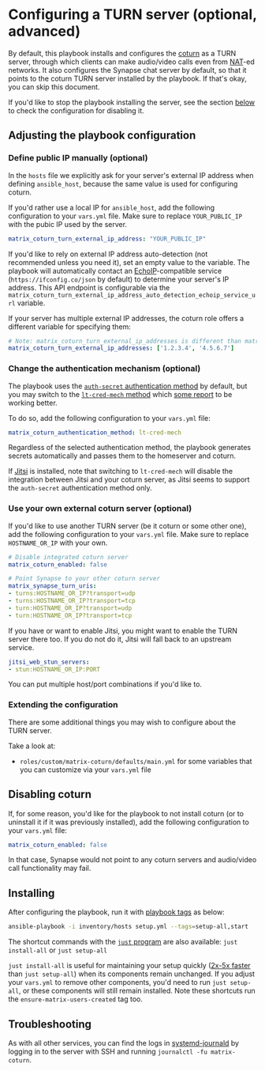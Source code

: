# Configuring a TURN server (optional, advanced)

By default, this playbook installs and configures the [coturn](https://github.com/coturn/coturn) as a TURN server, through which clients can make audio/video calls even from [NAT](https://en.wikipedia.org/wiki/Network_address_translation)-ed networks. It also configures the Synapse chat server by default, so that it points to the coturn TURN server installed by the playbook. If that's okay, you can skip this document.

If you'd like to stop the playbook installing the server, see the section [below](#disabling-coturn) to check the configuration for disabling it.

## Adjusting the playbook configuration

### Define public IP manually (optional)

In the `hosts` file we explicitly ask for your server's external IP address when defining `ansible_host`, because the same value is used for configuring coturn.

If you'd rather use a local IP for `ansible_host`, add the following configuration to your `vars.yml` file. Make sure to replace `YOUR_PUBLIC_IP` with the pubic IP used by the server.

```yaml
matrix_coturn_turn_external_ip_address: "YOUR_PUBLIC_IP"
```

If you'd like to rely on external IP address auto-detection (not recommended unless you need it), set an empty value to the variable. The playbook will automatically contact an [EchoIP](https://github.com/mpolden/echoip)-compatible service (`https://ifconfig.co/json` by default) to determine your server's IP address. This API endpoint is configurable via the `matrix_coturn_turn_external_ip_address_auto_detection_echoip_service_url` variable.

If your server has multiple external IP addresses, the coturn role offers a different variable for specifying them:

```yaml
# Note: matrix_coturn_turn_external_ip_addresses is different than matrix_coturn_turn_external_ip_address
matrix_coturn_turn_external_ip_addresses: ['1.2.3.4', '4.5.6.7']
```

### Change the authentication mechanism (optional)

The playbook uses the [`auth-secret` authentication method](https://github.com/coturn/coturn/blob/873cabd6a2e5edd7e9cc5662cac3ffe47fe87a8e/README.turnserver#L186-L199) by default, but you may switch to the [`lt-cred-mech` method](https://github.com/coturn/coturn/blob/873cabd6a2e5edd7e9cc5662cac3ffe47fe87a8e/README.turnserver#L178) which [some report](https://github.com/spantaleev/matrix-docker-ansible-deploy/issues/3191) to be working better.

To do so, add the following configuration to your `vars.yml` file:

```yaml
matrix_coturn_authentication_method: lt-cred-mech
```

Regardless of the selected authentication method, the playbook generates secrets automatically and passes them to the homeserver and coturn.

If [Jitsi](configuring-playbook-jitsi.md) is installed, note that switching to `lt-cred-mech` will disable the integration between Jitsi and your coturn server, as Jitsi seems to support the `auth-secret` authentication method only.

### Use your own external coturn server (optional)

If you'd like to use another TURN server (be it coturn or some other one), add the following configuration to your `vars.yml` file. Make sure to replace `HOSTNAME_OR_IP` with your own.

```yaml
# Disable integrated coturn server
matrix_coturn_enabled: false

# Point Synapse to your other coturn server
matrix_synapse_turn_uris:
- turns:HOSTNAME_OR_IP?transport=udp
- turns:HOSTNAME_OR_IP?transport=tcp
- turn:HOSTNAME_OR_IP?transport=udp
- turn:HOSTNAME_OR_IP?transport=tcp
```

If you have or want to enable Jitsi, you might want to enable the TURN server there too. If you do not do it, Jitsi will fall back to an upstream service.

```yaml
jitsi_web_stun_servers:
- stun:HOSTNAME_OR_IP:PORT
```

You can put multiple host/port combinations if you'd like to.

### Extending the configuration

There are some additional things you may wish to configure about the TURN server.

Take a look at:

- `roles/custom/matrix-coturn/defaults/main.yml` for some variables that you can customize via your `vars.yml` file

## Disabling coturn

If, for some reason, you'd like for the playbook to not install coturn (or to uninstall it if it was previously installed), add the following configuration to your `vars.yml` file:

```yaml
matrix_coturn_enabled: false
```

In that case, Synapse would not point to any coturn servers and audio/video call functionality may fail.

## Installing

After configuring the playbook, run it with [playbook tags](playbook-tags.md) as below:

<!-- NOTE: let this conservative command run (instead of install-all) to make it clear that failure of the command means something is clearly broken. -->
```sh
ansible-playbook -i inventory/hosts setup.yml --tags=setup-all,start
```

The shortcut commands with the [`just` program](just.md) are also available: `just install-all` or `just setup-all`

`just install-all` is useful for maintaining your setup quickly ([2x-5x faster](../CHANGELOG.md#2x-5x-performance-improvements-in-playbook-runtime) than `just setup-all`) when its components remain unchanged. If you adjust your `vars.yml` to remove other components, you'd need to run `just setup-all`, or these components will still remain installed. Note these shortcuts run the `ensure-matrix-users-created` tag too.

## Troubleshooting

As with all other services, you can find the logs in [systemd-journald](https://www.freedesktop.org/software/systemd/man/systemd-journald.service.html) by logging in to the server with SSH and running `journalctl -fu matrix-coturn`.
